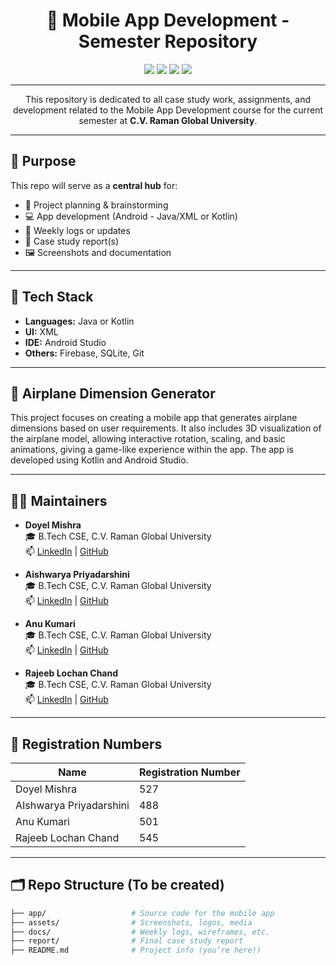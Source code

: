<h1 align="center">📱 Mobile App Development - Semester Repository</h1>

<p align="center">
  <img src="https://img.shields.io/badge/Status-Active-blue" />
  <img src="https://img.shields.io/badge/Semester-5th-orange" />
  <img src="https://img.shields.io/badge/Languages-Java%20%7C%20Kotlin-yellow" />
  <img src="https://img.shields.io/badge/Platform-AndroidStudio-brightgreen" />
</p>

---

<p align="center">
  This repository is dedicated to all case study work, assignments, and development related to the Mobile App Development course for the current semester at <strong>C.V. Raman Global University</strong>.
</p>

---

## 📌 Purpose

This repo will serve as a **central hub** for:
- 📁 Project planning & brainstorming  
- 💻 App development (Android - Java/XML or Kotlin)  
- 📝 Weekly logs or updates  
- 🧾 Case study report(s)  
- 🖼️ Screenshots and documentation  

---

## 🔧 Tech Stack

- **Languages:** Java or Kotlin  
- **UI:** XML  
- **IDE:** Android Studio  
- **Others:** Firebase, SQLite, Git  

---

## 🛫 Airplane Dimension Generator

This project focuses on creating a mobile app that generates airplane dimensions based on user requirements. It also includes 3D visualization of the airplane model, allowing interactive rotation, scaling, and basic animations, giving a game-like experience within the app. The app is developed using Kotlin and Android Studio.

---

## 👩‍💻 Maintainers

- **Doyel Mishra**  
  🎓 B.Tech CSE, C.V. Raman Global University  
  📫 [LinkedIn](www.linkedin.com/in/doyel-mishra-80932128b) | [GitHub](https://github.com/doyelmishra)

- **Aishwarya Priyadarshini**  
  🎓 B.Tech CSE, C.V. Raman Global University  
  📫 [LinkedIn](https://www.linkedin.com/in/aishwarya-priyadarshini-855b73304/) | [GitHub](https://github.com/Aishwarya-206)

- **Anu Kumari**  
  🎓 B.Tech CSE, C.V. Raman Global University  
  📫 [LinkedIn](https://www.linkedin.com/in/anu-kumari-4a5594326?utm_source=share&utm_campaign=share_via&utm_content=profile&utm_medium=android_app) | [GitHub](https://github.com/anuverse-tech)

- **Rajeeb Lochan Chand**  
  🎓 B.Tech CSE, C.V. Raman Global University  
  📫 [LinkedIn](www.linkedin.com/in/rajeeblochanchand) | [GitHub](https://github.com/rajeeblochanchand)

---

## 📝 Registration Numbers

| Name                     | Registration Number |
|--------------------------|------------------|
| Doyel Mishra             | 527              |
| AIshwarya Priyadarshini  | 488              |
| Anu Kumari               | 501              |
| Rajeeb Lochan Chand      | 545              |

---

## 🗂️ Repo Structure (To be created)

```bash
├── app/                   # Source code for the mobile app
├── assets/                # Screenshots, logos, media
├── docs/                  # Weekly logs, wireframes, etc.
├── report/                # Final case study report
├── README.md              # Project info (you’re here!)
